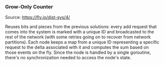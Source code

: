 ### Grow-Only Counter

Source: https://fly.io/dist-sys/4/

Reuses bits and pieces from the previous solutions: every add request that
comes into the system is marked with a unique ID and broadcasted to the rest
of the network (with some retries going on to recover from network
partitions). Each node keeps a map from a unique ID representing a specific
request to the delta associated with it and computes the sum based on those
events on the fly. Since the node is handled by a single goroutine, there's
no synchronization needed to access the node's state.
